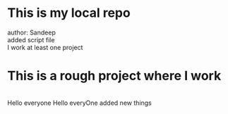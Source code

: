 # This is my local repo
author: Sandeep
<br>
added script file
<br>
I work at least one project
# This is a rough project where I work
<br>
Hello everyone
Hello everyOne
added new things
